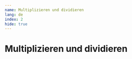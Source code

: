 ```yaml
---
name: Multiplizieren und dividieren
lang: de
index: 2
hide: true
---
```


# Multiplizieren und dividieren
